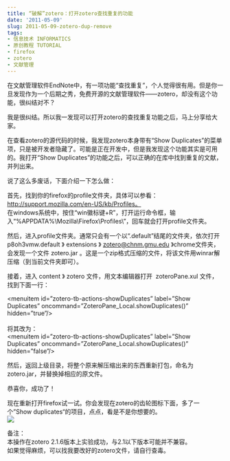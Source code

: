 ```yaml
---
title: “破解”zotero：打开zotero查找重复的功能
date: '2011-05-09'
slug: 2011-05-09-zotero-dup-remove
tags:
- 信息技术 INFORMATICS
- 原创教程 TUTORIAL
- firefox
- zotero
- 文献管理
---
```



在文献管理软件EndNote中，有一项功能“查找重复”，个人觉得很有用。但是你一旦发现作为一个后期之秀，免费开源的文献管理软件——zotero，却没有这个功能，很纠结对不？

我是很纠结。所以我一发现可以打开zotero的查找重复功能之后，马上分享给大家。

在查看zotero的源代码的时候，我发现zotero本身带有“Show
Duplicates”的菜单项，只是被开发者隐藏了。可能是正在开发中，但是我发现这个功能其实是可用的。我打开“Show
Duplicates”的功能之后，可以正确的在库中找到重复的文献，并列出来。

说了这么多废话，下面介绍一下怎么做：

首先，找到你的firefox的profile文件夹，具体可以参看：http://support.mozilla.com/en-US/kb/Profiles。  
在windows系统中，按住“win徽标键+R”，打开运行命令框，输入“%APPDATA%\\Mozilla\\Firefox\\Profiles\\”，回车就会打开profile文件夹。

然后，进入profile文件夹。通常只会有一个以“.default”结尾的文件夹，依次打开p8oh3vmw.default
》 extensions 》 zotero@chnm.gmu.edu 》chrome文件夹，会发现一个文件
zotero.jar
。这是一个zip格式压缩的文件，将该文件用winrar解压缩（到当前文件夹即可）。

接着，进入 content 》 zotero 文件，用文本编辑器打开  zoteroPane.xul
文件，找到下面一行：

<span class="filepath">&lt;menuitem
id=”zotero-tb-actions-showDuplicates” label=”Show Duplicates”
oncommand=”ZoteroPane\_Local.showDuplicates()” hidden=”true”/&gt;  
</span>  
<span class="filepath">将其改为：</span><span class="filepath">  
&lt;menuitem id=”zotero-tb-actions-showDuplicates” label=”Show
Duplicates” oncommand=”ZoteroPane\_Local.showDuplicates()”
hidden=”false”/&gt;</span>

然后，返回上级目录，将整个原来解压缩出来的东西重新打包，命名为zotero.jar，并替换掉相应的原文件。

恭喜你，成功了！

现在重新打开firefox试一试。你会发现在zotero的齿轮图标下面，多了一个”Show
duplicates“的项目，点点，看是不是你想要的。  
![](https://cloudfs-spring.oss-cn-qingdao.aliyuncs.com/bio_spring_uploads/2011/05/1.png)

备注：  
本操作在zotero 2.1.6版本上实验成功，与2.1以下版本可能并不兼容。  
如果觉得麻烦，可以找我要改好的zotero文件，请自行查毒。
